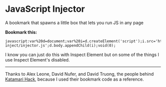 # JavaScript Injector
A bookmark that spawns a little box that lets you run JS in any page

**Bookmark this:**

    javascript:var%20d=document;var%20i=d.createElement('script');i.src='https://grosserly.github.io/js-inject/injector.js';d.body.appendChild(i);void(0);

I know you can just do this with Inspect Element but on some of the things I use Inspect Element's disabled.

---

Thanks to Alex Leone, David Nufer, and David Truong, the people behind [Katamari Hack](http://kathack.com/), because I used their bookmark code as a reference.
